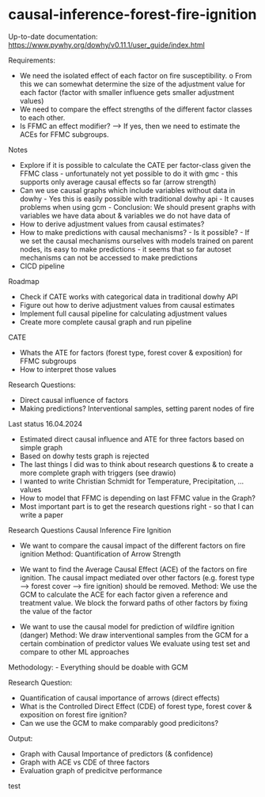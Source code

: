# causal-inference-forest-fire-ignition

Up-to-date documentation: https://www.pywhy.org/dowhy/v0.11.1/user_guide/index.html


Requirements:
-	We need the isolated effect of each factor on fire susceptibility.
    o	From this we can somewhat determine the size of the adjustment value for each factor (factor with smaller influence gets smaller adjustment values)
-	We need to compare the effect strengths of the different factor classes to each other.
-	Is FFMC an effect modifier? --> If yes, then we need to estimate the ACEs for FFMC subgroups.
    

Notes
- Explore if it is possible to calculate the CATE per factor-class given the FFMC class
        - unfortunately not yet possible to do it with gmc - this supports only average causal effects so far (arrow strength)
- Can we use causal graphs which include variables without data in dowhy
        - Yes this is easily possible with traditional dowhy api
        - It causes problems when using gcm
        - Conclusion: We should present graphs with variables we have data about & variables we do not have data of
- How to derive adjustment values from causal estimates?
- How to make predictions with causal mechanisms? - Is it possible?
        - If we set the causal mechanisms ourselves with models trained on parent nodes, its easy to make predictions
        - it seems that so far autoset mechanisms can not be accessed to make predictions
- CICD pipeline


Roadmap
- Check if CATE works with categorical data in traditional dowhy API
- Figure out how to derive adjustment values from causal estimates
- Implement full causal pipeline for calculating adjustment values
- Create more complete causal graph and run pipeline

CATE
- Whats the ATE for factors (forest type, forest cover & exposition) for FFMC subgroups
- How to interpret those values

Research Questions:
- Direct causal influence of factors
- Making predictions? Interventional samples, setting parent nodes of fire



Last status 16.04.2024
- Estimated direct causal influence and ATE for three factors based on simple graph
- Based on dowhy tests graph is rejected
- The last things I did was to think about research questions & to create a more complete graph with triggers (see drawio)
- I wanted to write Christian Schmidt for Temperature, Precipitation, ... values
- How to model that FFMC is depending on last FFMC value in the Graph?
- Most important part is to get the research questions right - so that I can write a paper


Research Questions Causal Inference Fire Ignition


- We want to compare the causal impact of the different factors on fire ignition
        Method: Quantification of Arrow Strength

- We want to find the Average Causal Effect (ACE) of the factors on fire ignition. The causal impact mediated over other factors (e.g. forest type --> forest cover --> fire ignition) should be removed.
        Method: We use the GCM to calculate the ACE for each factor given a reference and treatment value. We block the forward paths of other factors by fixing the value of the factor

- We want to use the causal model for prediction of wildfire ignition (danger)
        Method: We draw interventional samples from the GCM for a certain combination of predictor values
                We evaluate using test set and compare to other ML approaches

Methodology:
        - Everything should be doable with GCM


Research Question:
- Quantification of causal importance of arrows (direct effects)
- What is the Controlled Direct Effect (CDE) of forest type, forest cover & exposition on forest fire ignition?
- Can we use the GCM to make comparably good predicitons?

Output:
- Graph with Causal Importance of predictors (& confidence)
- Graph with ACE vs CDE of three factors
- Evaluation graph of predicitve performance



test